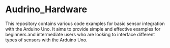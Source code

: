 # Audrino_Hardware
This repository contains various code examples for basic sensor integration with the Arduino Uno. It aims to provide simple and effective examples for beginners and intermediate users who are looking to interface different types of sensors with the Arduino Uno.
